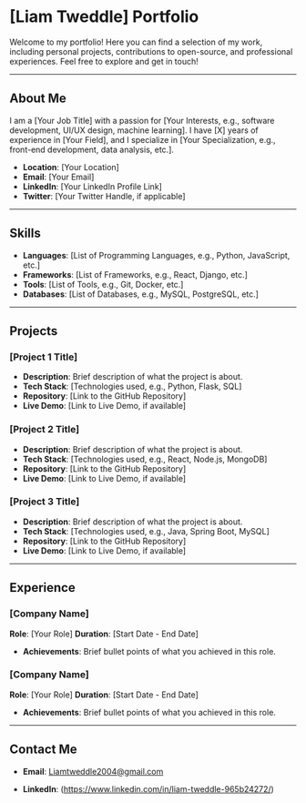 # [Liam Tweddle] Portfolio

Welcome to my portfolio! Here you can find a selection of my work, including personal projects, contributions to open-source, and professional experiences. Feel free to explore and get in touch!

---

## About Me
I am a [Your Job Title] with a passion for [Your Interests, e.g., software development, UI/UX design, machine learning]. I have [X] years of experience in [Your Field], and I specialize in [Your Specialization, e.g., front-end development, data analysis, etc.].

- **Location**: [Your Location]
- **Email**: [Your Email]
- **LinkedIn**: [Your LinkedIn Profile Link]
- **Twitter**: [Your Twitter Handle, if applicable]

---

## Skills

- **Languages**: [List of Programming Languages, e.g., Python, JavaScript, etc.]
- **Frameworks**: [List of Frameworks, e.g., React, Django, etc.]
- **Tools**: [List of Tools, e.g., Git, Docker, etc.]
- **Databases**: [List of Databases, e.g., MySQL, PostgreSQL, etc.]

---

## Projects

### [Project 1 Title]
- **Description**: Brief description of what the project is about.
- **Tech Stack**: [Technologies used, e.g., Python, Flask, SQL]
- **Repository**: [Link to the GitHub Repository]
- **Live Demo**: [Link to Live Demo, if available]

### [Project 2 Title]
- **Description**: Brief description of what the project is about.
- **Tech Stack**: [Technologies used, e.g., React, Node.js, MongoDB]
- **Repository**: [Link to the GitHub Repository]
- **Live Demo**: [Link to Live Demo, if available]

### [Project 3 Title]
- **Description**: Brief description of what the project is about.
- **Tech Stack**: [Technologies used, e.g., Java, Spring Boot, MySQL]
- **Repository**: [Link to the GitHub Repository]
- **Live Demo**: [Link to Live Demo, if available]

---

## Experience

### [Company Name]
**Role**: [Your Role]
**Duration**: [Start Date - End Date]
- **Achievements**: Brief bullet points of what you achieved in this role.

### [Company Name]
**Role**: [Your Role]
**Duration**: [Start Date - End Date]
- **Achievements**: Brief bullet points of what you achieved in this role.

---

## Contact Me

- **Email**: Liamtweddle2004@gmail.com


- **LinkedIn**: (https://www.linkedin.com/in/liam-tweddle-965b24272/)


